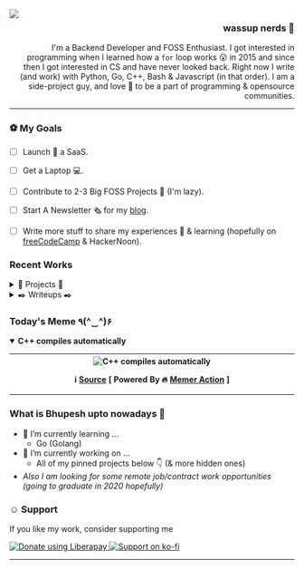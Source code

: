 
<img align="left" src="https://gist.github.com/Bhupesh-V/0246a3f681d2533d21efb1206d1ba9d4/raw/af7d53bfdbf30f725ef7ade206200086820739fd/AboutMe.gif" height="100px"> 
<div>
  <h3 align="right">wassup nerds 🖖</h3>
  <p align="right">I'm a Backend Developer and FOSS Enthusiast. I got interested in programming when I learned how a <code>for</code> loop works 😮 in 2015 and since then I got interested in CS and have never looked back. Right now I write (and work) with Python, Go, C++, Bash &amp; Javascript (in that order). I am a side-project guy, and love 💜 to be a part of programming &amp; opensource communities.</p>
</div>


---
### ⚽ My Goals 

- [ ] Launch 🚀 a SaaS.
- [ ] Get a Laptop 💻.
- [ ] Contribute to 2-3 Big FOSS Projects 🙈 (I'm lazy).
- [ ] Start A Newsletter 🗞️ for my [blog](https://bhupesh.codes).
- [ ] Write more stuff to share my experiences 🤔 & learning (hopefully on [freeCodeCamp](https://www.freecodecamp.org/news/author/bhupesh/) & HackerNoon).


### Recent Works
<details>
  <summary>🌟 Projects 🌟</summary>
  <table>
    <tr>
      <td valign="top" width="33%"><samp><h4 align="center">dotman</h4></samp>
        <p align="center">
        <img align="center" src="https://github.com/Bhupesh-V/dotman/blob/master/assets/dotman-logo.png" width="200"><br><br>
        <a href="https://github.com/Bhupesh-V/dotman"><b> dotman is a simple, elegant  &amp;  easy to use dotfiles manager</b></a>
        </p>
      </td>
      <td valign="top" width="33%"><samp><h4 align="center">defe</h4></samp>
        <p align="center">
        <img align="center" src="https://raw.githubusercontent.com/Bhupesh-V/defe/2836e20d0416a4232e7d7f81a7988250e1d6718d/static/images/logodefe.svg" width="100"> <br><br>
        <a href="https://github.com/Bhupesh-V/defe"><b> A tech feed aggregator for Developers  &amp; technologists</b></a>
        </p>
      </td>
      <td valign="top" width="33%"><samp><h4 align="center">Memer Action</h4></samp>
        <p align="center">
           <img align="center" src="https://github.com/Bhupesh-V/memer-action/blob/master/images/header.png?raw=true" width="178"><br><br>
           <a href="https://github.com/Bhupesh-V/memer-action"><b>A GitHub Action for Programmer Memes xD</b></a>
        </p>
      </td>
    </tr>
  </table>
</details>

<details>
  <summary>✒️ Writeups ✒️</summary>
  <table>
    <tr>
      <td valign="top" width="50%"><b>Blogs</b>
          <ul>
            <li><a href="https://bhupesh-v.github.io/creating-a-smart-alternative-to-cd/">Creating a smart alternative to 'cd' command</a></li>
            <li><a href="https://www.freecodecamp.org/news/build-your-own-dotfiles-manager-from-scratch/">How to Build Your Own Linux Dotfiles Manager from Scratch</a></li>
          </ul>
      </td>
      <td valign="top" width="50%"><b>TIL</b>
        <ul>
          <li><a href="https://github.com/Bhupesh-V/til/blob/master/Shell/monitor-network-data-usage.md">Monitor network (data) usage</a></li>
          <li><a href="https://github.com/Bhupesh-V/til/blob/master/Shell/random-emoji-one-liner.md">Random emoji 😲 in one line</a></li>
        </ul>
      </td>
    </tr>
  </table>
</details>

### Today's Meme ٩(^‿^)۶

<details open><summary><b>C++ compiles automatically</b></summary>

<table>
<tr>
<th valign="top" width="50%">
<img title="Memes here update every 69th minute, come back again for new memes ;)" alt="C++ compiles automatically" src="https://i.redd.it/waanxnisoxl51.jpg" height="50%"><br>
<p><strong>ℹ️ <a href="https://www.reddit.com/r/ProgrammerHumor/comments/iouik0/c_compiles_automatically/">Source</a> [ Powered By 🔥 <a href="https://github.com/Bhupesh-V/memer-action">Memer Action</a> ]</strong></p>
</th>
</tr>
</table>
</details>

### What is Bhupesh upto nowadays 👀

- 🌱 I’m currently learning ...
   - Go (Golang)
- 🔭 I’m currently working on ...
    - All of my pinned projects below 👇 (& more hidden ones)
- _Also I am looking for some remote job/contract work opportunities (going to graduate in 2020 hopefully)_


### ☺️ Support
If you like my work, consider supporting me

<a href="https://liberapay.com/bhupesh/donate">
  <img title="librepay/bhupesh" alt="Donate using Liberapay" src="https://liberapay.com/assets/widgets/donate.svg" width="100">
</a>
<a href="https://ko-fi.com/bhupesh">
  <img title="ko-fi/bhupesh" alt="Support on ko-fi" src="https://user-images.githubusercontent.com/34342551/88784787-12507980-d1ae-11ea-82fe-f55753340168.png" width="185">
</a>

---
